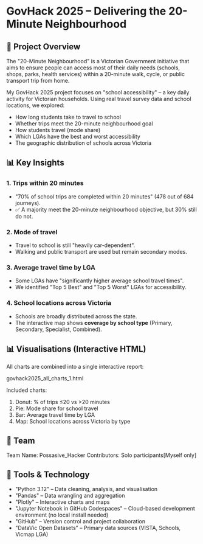 # GovHack 2025 – Delivering the 20-Minute Neighbourhood

## 🚀 Project Overview
The "20-Minute Neighbourhood" is a Victorian Government initiative that aims to ensure people can access most of their daily needs (schools, shops, parks, health services) within a 20-minute walk, cycle, or public transport trip from home.

My GovHack 2025 project focuses on "school accessibility" – a key daily activity for Victorian households. Using real travel survey data and school locations, we explored:
- How long students take to travel to school
- Whether trips meet the 20-minute neighbourhood goal
- How students travel (mode share)
- Which LGAs have the best and worst accessibility
- The geographic distribution of schools across Victoria

## 📊 Key Insights

### 1. Trips within 20 minutes
- "70% of school trips are completed within 20 minutes" (478 out of 684 journeys).
- ✅ A majority meet the 20-minute neighbourhood objective, but 30% still do not.

### 2. Mode of travel
- Travel to school is still "heavily car-dependent".
- Walking and public transport are used but remain secondary modes.

### 3. Average travel time by LGA
- Some LGAs have "significantly higher average school travel times".
- We identified "Top 5 Best" and "Top 5 Worst" LGAs for accessibility.

### 4. School locations across Victoria
- Schools are broadly distributed across the state.
- The interactive map shows **coverage by school type** (Primary, Secondary, Specialist, Combined).

## 📊 Visualisations (Interactive HTML)
All charts are combined into a single interactive report:  
<!-- 👉 [govhack2025_all_charts.html](./govhack2025_all_charts_1.html) -->
govhack2025_all_charts_1.html

Included charts:
1. Donut: % of trips ≤20 vs >20 minutes  
2. Pie: Mode share for school travel  
3. Bar: Average travel time by LGA  
4. Map: School locations across Victoria by type  

## 👥 Team
Team Name: Possasive_Hacker
Contributors: Solo participants[Myself only]

## 📌 Tools & Technology 

- "Python 3.12" – Data cleaning, analysis, and visualisation
- "Pandas" – Data wrangling and aggregation
- "Plotly" – Interactive charts and maps 
- "Jupyter Notebook in GitHub Codespaces" – Cloud-based development environment (no local install needed)
- "GitHub" – Version control and project collaboration
- "DataVic Open Datasets" – Primary data sources (VISTA, Schools, Vicmap LGA)